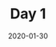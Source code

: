 ---
path: "/workouts/day-1"
date: "2020-01-30"
title: "Day 1"
excercises:
  - title: Leg Press
    rest: 2+
    notes:
    reps:
      - "10"
      - "10"
      - "10"
      - "10"
  - title: Flat BB Bench Press
    rest: 2+
    notes: 
    reps:
      - "6"
      - "6"
      - "6"
      - "6"
  - title: Calf Press (Smith)
    rest: 1+
    notes: 
    reps:
      - "15"
      - "15"
      - "15"
      - "15"	
  - title: Chest Supported Row
    rest: 2+
    notes: 
    reps:
      - "12"
      - "12"
      - "12"
      - "12"	
  - title: Lateral Raise Machine
    rest: 1+
    notes: 
    reps:
      - "10"
      - "10"
      - MR	
  - title: Cable Tricep Extension
    rest: 1+
    notes: Pull downs
    reps:
      - "12"
      - "12"
      - "12"
---
